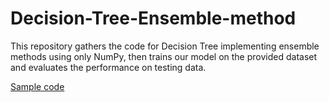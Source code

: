 # Decision-Tree-Ensemble-method

This repository gathers the code for Decision Tree implementing ensemble methods using only NumPy, then trains our model on the provided dataset and evaluates the performance on testing data.

[Sample code](https://github.com/NCTU-VRDL/CS_AT0828/tree/main/HW3)
